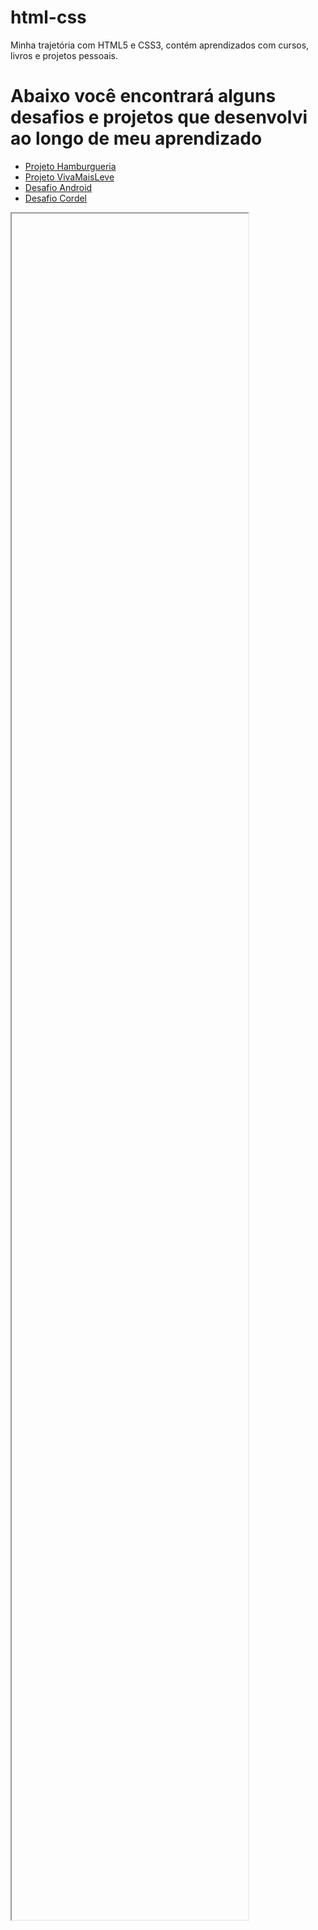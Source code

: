 # html-css
 Minha trajetória com HTML5 e CSS3, contém aprendizados com cursos, livros e projetos pessoais.
 <h1> Abaixo você encontrará alguns desafios e projetos que desenvolvi ao longo de meu aprendizado</h1>
 <ul>
        <li><a href="Meus Projetos/Projeto 3/hamburguer.html" target="name">Projeto Hamburgueria</a></li>
        <li><a href="Meus Projetos/Projeto 2/index.html" target="name">Projeto VivaMaisLeve</a></li>
        <li><a href="Curso-Guanabara/Módulo 2/desafio 10/android.html" target="name">Desafio Android</a></li>
        <li><a href="Curso-Guanabara/Módulo 3/desafio-Cordel/index.html" target="name">Desafio Cordel </a></li>
    </ul>
 <iframe src="" name="frame" id="" height="70%" width="75%"> </iframe>
 
